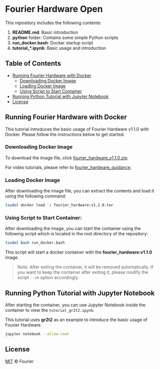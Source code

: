 # Fourier Hardware Open

This repository includes the following contents:

1. **README.md**: Basic introduction
2. **python** folder: Contains some simple Python scripts
3. **run_docker.bash**: Docker startup script
4. **tutorial_*.ipynb**: Basic usage and introduction

## Table of Contents

- [Running Fourier Hardware with Docker](#running-fourier-hardware-with-docker)
  - [Downloading Docker Image](#downloading-docker-image)
  - [Loading Docker Image](#loading-docker-image)
  - [Using Script to Start Container](#using-script-to-start-container)
- [Running Python Tutorial with Jupyter Notebook](#running-python-tutorial-with-jupyter-notebook)
- [License](#license)

## Running Fourier Hardware with Docker

This tutorial introduces the basic usage of Fourier Hardware v1.1.0 with Docker. Please follow the instructions below to get started.

### Downloading Docker Image

To download the image file, click [fourier_hardware_v1.1.0.zip](https://pan.baidu.com/s/1KydwkliVGnZ1ZF27wpMkqA?pwd=6a9j).

For video tutorials, please refer to [fourier_hardware_guidance](https://pan.baidu.com/s/1CCJDuOeM5Bt_iUD5rgwsxw?pwd=9kig).

### Loading Docker Image

After downloading the image file, you can extract the contents and load it using the following command:

```sh
(sudo) docker load -i fourier_hardware:v1.1.0.tar
```

### Using Script to Start Container:

After downloading the image, you can start the container using the following script which is located in the root directory of the repository:

```sh
(sudo) bash run_docker.bash
```
This script will start a docker container with the **fourier_hardware:v1.1.0** image.

> Note: After exiting the container, it will be removed automatically. If you want to keep the container after exiting it, please modify the script `--rm` option accordingly.

## Running Python Tutorial with Jupyter Notebook

After starting the container, you can use Jupyter Notebook inside the container to view the `tutorial_gr2t2.ipynb`.

This tutorial uses **gr2t2** as an example to introduce the basic usage of Fourier Hardware.

```sh
jupyter notebook --allow-root
```

## License

[MIT](LICENSE) © Fourier